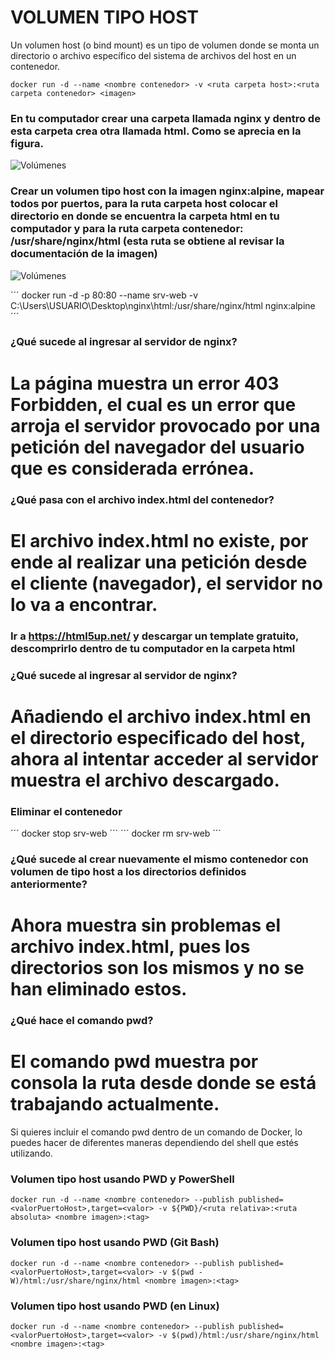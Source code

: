 # VOLUMEN TIPO HOST
Un volumen host (o bind mount) es un tipo de volumen donde se monta un directorio o archivo específico del sistema de archivos del host en un contenedor.

```
docker run -d --name <nombre contenedor> -v <ruta carpeta host>:<ruta carpeta contenedor> <imagen> 
```
### En tu computador crear una carpeta llamada nginx y dentro de esta carpeta crea otra llamada html. Como se aprecia en la figura.
![Volúmenes](img/directorio.PNG)

### Crear un volumen tipo host con la imagen nginx:alpine, mapear todos por puertos, para la ruta carpeta host colocar el directorio en donde se encuentra la carpeta html en tu computador y para la ruta carpeta contenedor: /usr/share/nginx/html (esta ruta se obtiene al revisar la documentación de la imagen)
![Volúmenes](img/volumen-host.PNG)

´´´
docker run -d -p 80:80 --name srv-web -v C:\Users\USUARIO\Desktop\nginx\html:/usr/share/nginx/html nginx:alpine
´´´

### ¿Qué sucede al ingresar al servidor de nginx?
# La página muestra un error 403 Forbidden, el cual es un error que arroja el servidor provocado por una petición del navegador del usuario que es considerada errónea.

### ¿Qué pasa con el archivo index.html del contenedor?
# El archivo index.html no existe, por ende al realizar una petición desde el cliente (navegador), el servidor no lo va a encontrar.

### Ir a https://html5up.net/ y descargar un template gratuito, descomprirlo dentro de tu computador en la carpeta html
### ¿Qué sucede al ingresar al servidor de nginx?
# Añadiendo el archivo index.html en el directorio especificado del host, ahora al intentar acceder al servidor muestra el archivo descargado.

### Eliminar el contenedor

´´´
docker stop srv-web
´´´
´´´
docker rm srv-web
´´´

### ¿Qué sucede al crear nuevamente el mismo contenedor con volumen de tipo host a los directorios definidos anteriormente?
# Ahora muestra sin problemas el archivo index.html, pues los directorios son los mismos y no se han eliminado estos.

### ¿Qué hace el comando pwd?
# El comando pwd muestra por consola la ruta desde donde se está trabajando actualmente.
Si quieres incluir el comando pwd dentro de un comando de Docker, lo puedes hacer de diferentes maneras dependiendo del shell que estés utilizando.


### Volumen tipo host usando PWD y PowerShell
```
docker run -d --name <nombre contenedor> --publish published=<valorPuertoHost>,target=<valor> -v ${PWD}/<ruta relativa>:<ruta absoluta> <nombre imagen>:<tag> 
```

### Volumen tipo host usando PWD (Git Bash)

```
docker run -d --name <nombre contenedor> --publish published=<valorPuertoHost>,target=<valor> -v $(pwd -W)/html:/usr/share/nginx/html <nombre imagen>:<tag> 
```

### Volumen tipo host usando PWD (en Linux)

```
docker run -d --name <nombre contenedor> --publish published=<valorPuertoHost>,target=<valor> -v $(pwd)/html:/usr/share/nginx/html <nombre imagen>:<tag> 
```

